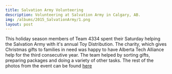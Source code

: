 ```yaml
---
title: Salvation Army Volunteering
description: Volunteering at Salvation Army in Calgary, AB.
img: /albums/2015_SalvationArmy/1.png
layout: post
---
```

This holiday season members of Team 4334 spent their Saturday helping the Salvation Army with it's annual Toy Distribution. The charity, which gives Christmas gifts to families in need was happy to have Alberta Tech Alliance help for the third consecutive year. The team helped by sorting gifts, preparing packages and doing a variety of other tasks. The rest of the photos from the event can be found [here](/2015/12/12/salvation-army-photos/)
